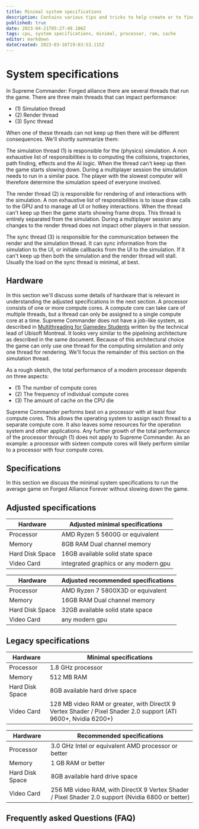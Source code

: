 ```yaml
---
title: Minimal system specifications
description: Contains various tips and tricks to help create or to find a computer build that runs FAF seamless
published: true
date: 2023-04-21T05:27:49.106Z
tags: cpu, system specifications, minimal, processor, ram, cache
editor: markdown
dateCreated: 2023-03-16T19:03:53.115Z
---
```


# System specifications

In Supreme Commander: Forged alliance there are several threads that run the game. There are three main threads that can impact performance:

- (1) Simulation thread
- (2) Render thread
- (3) Sync thread

When one of these threads can not keep up then there will be different consequences. We'll shortly summarize them:

The simulation thread (1) is responsible for the (physics) simulation. A non exhaustive list of responsibilities is to computing the collisions, trajectories, path finding, effects and the AI logic. When the thread can't keep up then the game starts slowing down. During a multiplayer session the simulation needs to run in a similar pace. The player with the slowest computer will therefore determine the simulation speed of everyone involved.

The render thread (2) is responsible for rendering of and interactions with the simulation. A non exhaustive list of responsibilities is to issue draw calls to the GPU and to manage all UI or hotkey interactions. When the thread can't keep up then the game starts showing frame drops. This thread is entirely separated from the simulation. During a multiplayer session any changes to the render thread does not impact other players in that session. 

The sync thread (3) is responsible for the communication between the render and the simulation thread. It can sync information from the simulation to the UI, or initiate callbacks from the UI to the simulation. If it can't keep up then both the simulation and the render thread will stall. Usually the load on the sync thread is minimal, at best.

## Hardware

In this section we'll discuss some details of hardware that is relevant in understanding the adjusted specifications in the next section. A processor consists of one or more compute cores. A compute core can take care of multiple threads, but a thread can only be assigned to a single compute core at a time. Supreme Commander does not have a job-like system, as described in [Multithreading for Gamedev Students](http://www.fragmentbuffer.com/docs/MultithreadingForGamedevStudents.pdf) written by the technical lead of Ubisoft Montreal. It looks very similar to the pipelining architecture as described in the same document. Because of this architectural choice the game can only use one thread for the computing simulation and only one thread for rendering. We'll focus the remainder of this section on the simulation thread.

As a rough sketch, the total performance of a modern processor depends on three aspects:

- (1) The number of compute cores
- (2) The frequency of individual compute cores
- (3) The amount of cache on the CPU die

Supreme Commander performs best on a processor with at least four compute cores. This allows the operating system to assign each thread to a separate compute core. It also leaves some resources for the operation system and other applications. Any further growth of the total performance of the processor through (1) does not apply to Supreme Commander. As an example: a processor with sixteen compute cores will likely perform similar to a processor with four compute cores.

## Specifications

In this section we discuss the minimal system specifications to run the average game on Forged Alliance Forever without slowing down the game.

## Adjusted specifications

|Hardware| Adjusted minimal specifications|
|-|-|
|Processor| AMD Ryzen 5 5600G or equivalent |
|Memory|8GB RAM Dual channel memory|
|Hard Disk Space|16GB available solid state space|
|Video Card| integrated graphics or any modern gpu |



|Hardware| Adjusted recommended specifications|
|-|-|
|Processor|AMD Ryzen 7 5800X3D or equivalent|
|Memory|16GB RAM Dual channel memory|
|Hard Disk Space|32GB available solid state space|
|Video Card|any modern gpu|

## Legacy specifications



|Hardware| Minimal specifications|
|-|-|
|Processor|1.8 GHz processor|
|Memory|512 MB RAM|
|Hard Disk Space|8GB available hard drive space|
|Video Card|128 MB video RAM or greater, with DirectX 9 Vertex Shader / Pixel Shader 2.0 support (ATI 9600+, Nvidia 6200+)|



|Hardware| Recommended specifications|
|-|-|
|Processor|3.0 GHz Intel or equivalent AMD processor or better|
|Memory|1 GB RAM or better|
|Hard Disk Space|8GB available hard drive space|
|Video Card|256 MB video RAM, with DirectX 9 Vertex Shader / Pixel Shader 2.0 support (Nvidia 6800 or better)|


## Frequently asked Questions (FAQ)

